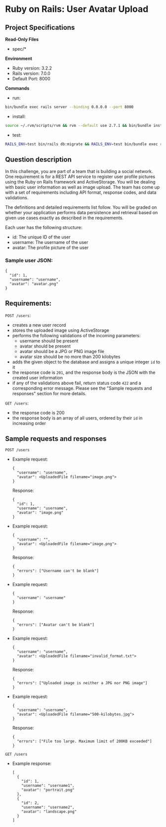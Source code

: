 # Ruby on Rails: User Avatar Upload

## Project Specifications

**Read-Only Files**
- spec/*

**Environment**  

- Ruby version: 3.2.2
- Rails version: 7.0.0
- Default Port: 8000

**Commands**
- run: 
```bash
bin/bundle exec rails server --binding 0.0.0.0 --port 8000
```
- install: 
```bash
source ~/.rvm/scripts/rvm && rvm --default use 2.7.1 && bin/bundle install
```
- test: 
```bash
RAILS_ENV=test bin/rails db:migrate && RAILS_ENV=test bin/bundle exec rspec
```
    
## Question description

In this challenge, you are part of a team that is building a social network. One requirement is for a REST API service to register user profile pictures using the Ruby on Rails framework and ActiveStorage. You will be dealing with basic user information as well as image upload. The team has come up with a set of requirements including API format, response codes, and data validations.

The definitions and detailed requirements list follow. You will be graded on whether your application performs data persistence and retrieval based on given use cases exactly as described in the requirements.

Each user has the following structure:

- id: The unique ID of the user
- username: The username of the user
- avatar: The profile picture of the user

### Sample user JSON:

```
{
  "id": 1,
  "username": "username",
  "avatar": "avatar.png"
}
```

## Requirements:

`POST /users`:
* creates a new user record
* stores the uploaded image using ActiveStorage
* performs the following validations of the incoming parameters:
  * username should be present
  * avatar should be present
  * avatar should be a JPG or PNG image file
  * avatar size should be no more than 200 kilobytes
* adds the given object to the database and assigns a unique integer `id` to it
* the response code is `201`, and the response body is the JSON with the created user information
* if any of the validations above fail, return status code `422` and a corresponding error message. Please see the "Sample requests and responses" section for more details.


`GET /users`:
- the response code is 200
- the response body is an array of all users, ordered by their `id` in increasing order 

## Sample requests and responses

`POST /users`

* Example request:
  ```
  {
    "username": "username",
    "avatar": <UploadedFile filename="image.png">
  }
  ```

  Response:
  ```
  {
    "id": 1,
    "username": "username",
    "avatar": "image.png"
  }
  ```

* Example request:
  ```
  {
    "username": "",
    "avatar": <UploadedFile filename="image.png">
  }
  ```

  Response:
  ```
  {
    "errors": ["Username can't be blank"]
  }
  ```

* Example request:
  ```
  {
    "username": "username"
  }
  ```

  Response:
  ```
  {
    "errors": ["Avatar can't be blank"]
  }
  ```

* Example request:
  ```
  {
    "username": "username",
    "avatar": <UploadedFile filename="invalid_format.txt">
  }
  ```

  Response:
  ```
  {
    "errors": ["Uploaded image is neither a JPG nor PNG image"]
  }
  ```

* Example request:
  ```
  {
    "username": "username",
    "avatar": <UploadedFile filename="500-kilobytes.jpg">
  }
  ```

  Response:
  ```
  {
    "errors": ["File too large. Maximum limit of 200KB exceeded"]
  }
  ```

`GET /users`

* Example response:
  ```
  [
    {
      "id": 1,
      "username": "username1",
      "avatar": "portrait.png"
    },
    {
      "id": 2,
      "username": "username2",
      "avatar": "landscape.png"
    }
  ]
  ```
